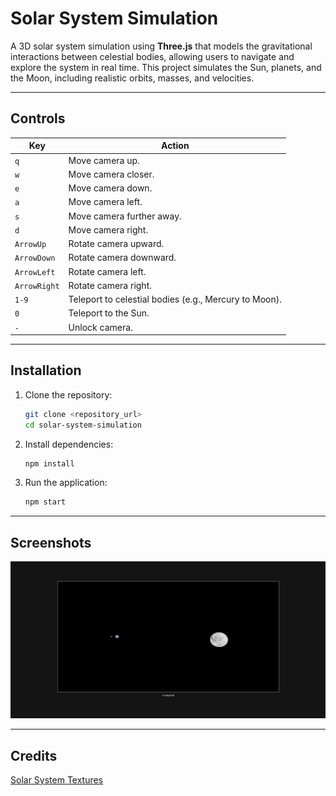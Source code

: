 # Solar System Simulation

A 3D solar system simulation using **Three.js** that models the gravitational interactions between celestial bodies, allowing users to navigate and explore the system in real time. This project simulates the Sun, planets, and the Moon, including realistic orbits, masses, and velocities.

---

## Controls

| Key         | Action                                              |
|-------------|-----------------------------------------------------|
| `q`         | Move camera up.                                     |
| `w`         | Move camera closer.                                 |
| `e`         | Move camera down.                                   |
| `a`         | Move camera left.                                   |
| `s`         | Move camera further away.                           |
| `d`         | Move camera right.                                  |
| `ArrowUp`   | Rotate camera upward.                               |
| `ArrowDown` | Rotate camera downward.                             |
| `ArrowLeft` | Rotate camera left.                                 |
| `ArrowRight`| Rotate camera right.                                |
| `1-9`       | Teleport to celestial bodies (e.g., Mercury to Moon).|
| `0`         | Teleport to the Sun.                                |
| `-`         | Unlock camera.                                      |

---

## Installation

1. Clone the repository:
   ```bash
   git clone <repository_url>
   cd solar-system-simulation
   ```

2. Install dependencies:
   ```bash
   npm install
   ```

3. Run the application:
   ```bash
   npm start
   ```
   
---

## Screenshots
![Earth and Moon](./images/earth-and-moon.jpg)

---

## Credits
[Solar System Textures](https://www.solarsystemscope.com/)
